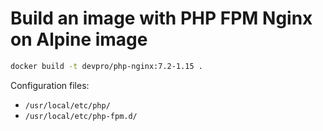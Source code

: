 # Build an image with PHP FPM Nginx on Alpine image

```bash
docker build -t devpro/php-nginx:7.2-1.15 .
```

Configuration files:

- `/usr/local/etc/php/`
- `/usr/local/etc/php-fpm.d/`
